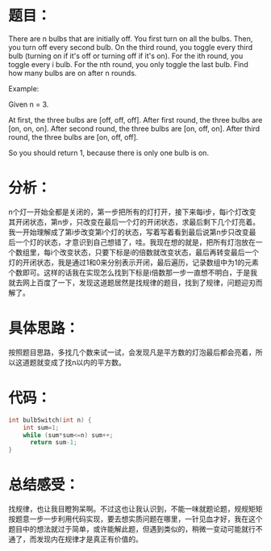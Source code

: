 题目：
==
There are n bulbs that are initially off. You first turn on all the bulbs. Then, you turn off every second bulb. On the third round, you toggle every third bulb (turning on if it's off or turning off if it's on). For the ith round, you toggle every i bulb. For the nth round, you only toggle the last bulb. Find how many bulbs are on after n rounds.

Example:

Given n = 3. 

At first, the three bulbs are [off, off, off].
After first round, the three bulbs are [on, on, on].
After second round, the three bulbs are [on, off, on].
After third round, the three bulbs are [on, off, off]. 

So you should return 1, because there is only one bulb is on.

分析：
==
n个灯一开始全都是关闭的，第一步把所有的灯打开，接下来每i步，每i个灯改变其开闭状态，第n步，只改变在最后一个灯的开闭状态，求最后剩下几个灯亮着。我一开始理解成了第i步改变第i个灯的状态，写着写着看到最后说第n步只改变最后一个灯的状态，才意识到自己想错了，哇。我现在想的就是，把所有灯泡放在一个数组里，每i个改变状态，只要下标是i的倍数就改变状态，最后再转变最后一个灯的开闭状态，我是通过1和0来分别表示开闭，最后遍历，记录数组中为1的元素个数即可。这样的话我在实现怎么找到下标是i倍数那一步一直想不明白，于是我就去网上百度了一下，发现这道题居然是找规律的题目，找到了规律，问题迎刃而解了。

具体思路：
==
按照题目思路，多找几个数来试一试，会发现凡是平方数的灯泡最后都会亮着，所以这道题就变成了找n以内的平方数。

代码：
==
```C
int bulbSwitch(int n) {
    int sum=1;
    while (sum*sum<=n) sum++;
      return sum-1;
}
```

总结感受：
==
找规律，也让我目瞪狗呆啊。不过这也让我认识到，不能一味就题论题，规规矩矩按题意一步一步利用代码实现，要去想实质问题在哪里，一针见血才好，我在这个题目中的想法就过于简单，或许能解此题，但遇到类似的，稍微一变动可能就行不通了，而发现内在规律才是真正有价值的。
